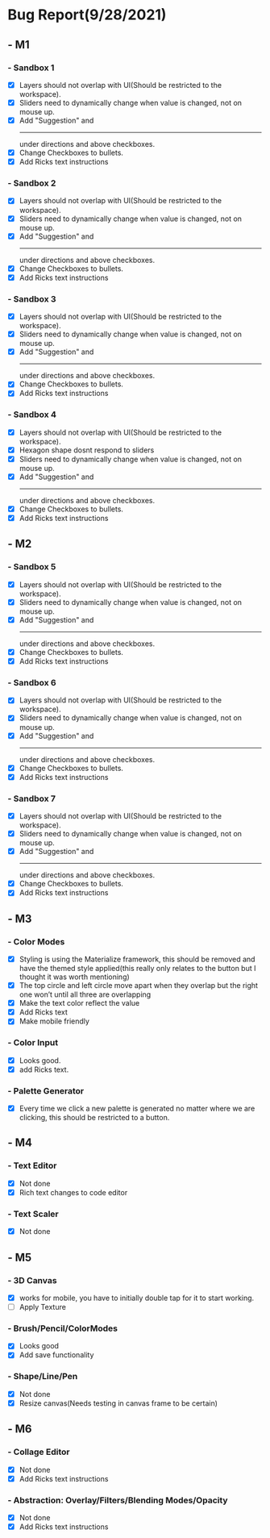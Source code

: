 # Bug Report(9/28/2021)

## - M1
###     - Sandbox 1
- [x] Layers should not overlap with UI(Should be restricted to the workspace).
- [x] Sliders need to dynamically change when value is changed, not on mouse up.
- [x] Add "Suggestion" and *<hr/>* under directions and above checkboxes. 
- [x] Change Checkboxes to bullets.
- [x] Add Ricks text instructions
###     - Sandbox 2
 - [x] Layers should not overlap with UI(Should be restricted to the workspace).
 - [x] Sliders need to dynamically change when value is changed, not on mouse up.
 - [x] Add "Suggestion" and *<hr/>* under directions and above checkboxes. 
 - [x] Change Checkboxes to bullets.
 - [x] Add Ricks text instructions
###     - Sandbox 3
 - [x] Layers should not overlap with UI(Should be restricted to the workspace).
 - [x] Sliders need to dynamically change when value is changed, not on mouse up.
 - [x] Add "Suggestion" and *<hr/>* under directions and above checkboxes. 
 - [x] Change Checkboxes to bullets.
 - [x] Add Ricks text instructions
###     - Sandbox 4
 - [x] Layers should not overlap with UI(Should be restricted to the workspace).
 - [x] Hexagon shape dosnt respond to sliders
 - [x] Sliders need to dynamically change when value is changed, not on mouse up.
 - [x] Add "Suggestion" and *<hr/>* under directions and above checkboxes. 
 - [x] Change Checkboxes to bullets.
 - [x] Add Ricks text instructions
## - M2
###     - Sandbox 5
 - [x] Layers should not overlap with UI(Should be restricted to the workspace).
 - [x] Sliders need to dynamically change when value is changed, not on mouse up.
 - [x] Add "Suggestion" and *<hr/>* under directions and above checkboxes. 
 - [x] Change Checkboxes to bullets.
 - [x] Add Ricks text instructions 
###     - Sandbox 6
 - [x] Layers should not overlap with UI(Should be restricted to the workspace).
 - [x] Sliders need to dynamically change when value is changed, not on mouse up.
 - [x] Add "Suggestion" and *<hr/>* under directions and above checkboxes. 
 - [x] Change Checkboxes to bullets.
 - [x] Add Ricks text instructions  
###     - Sandbox 7
 - [x] Layers should not overlap with UI(Should be restricted to the workspace).
 - [x] Sliders need to dynamically change when value is changed, not on mouse up.
 - [x] Add "Suggestion" and *<hr/>* under directions and above checkboxes. 
 - [x] Change Checkboxes to bullets.
 - [x] Add Ricks text instructions   
## - M3
###     - Color Modes
 - [x] Styling is using the Materialize framework, this should be removed and have the themed style applied(this really only relates to the button but I thought it was worth mentioning)
 - [x] The top circle and left circle move apart when they overlap but the right one won’t until all three are overlapping
 - [x] Make the text color reflect the value
 - [x] Add Ricks text
 - [x] Make mobile friendly
###     - Color Input
 - [x] Looks good.
 - [x] add Ricks text.
###     - Palette Generator

 - [x] Every time we click a new palette is generated no matter where we are clicking, this should be restricted to a button.
## - M4
###     - Text Editor
 - [x] Not done
 - [x] Rich text changes to code editor
###     - Text Scaler
 - [x] Not done
## - M5
###     - 3D Canvas
 - [x] works for mobile, you have to initially double tap for it to start working.
 - [ ] Apply Texture
###     - Brush/Pencil/ColorModes
 - [x] Looks good
 - [x] Add save functionality
###     - Shape/Line/Pen
 - [x] Not done
 - [x] Resize canvas(Needs testing in canvas frame to be certain)
## - M6
###     - Collage Editor
 - [x] Not done
 - [x] Add Ricks text instructions
###     - Abstraction: Overlay/Filters/Blending Modes/Opacity
 - [x] Not done
 - [x] Add Ricks text instructions
